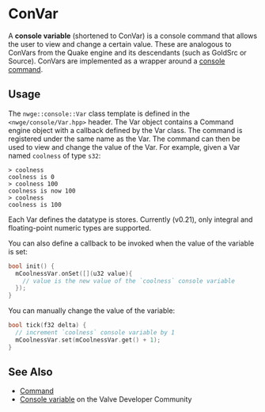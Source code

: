 # ConVar

A **console variable** (shortened to ConVar) is a console command that allows
the user to view and change a certain value. These are analogous to ConVars from
the Quake engine and its descendants (such as GoldSrc or Source). ConVars are
implemented as a wrapper around a [console command](Command).

## Usage

The `nwge::console::Var` class template is defined in the
`<nwge/console/Var.hpp>` header. The Var object contains a Command engine object
with a callback defined by the Var class. The command is registered under the
same name as the Var. The command can then be used to view and change the value
of the Var. For example, given a Var named `coolness` of type `s32`:

```console
> coolness
coolness is 0
> coolness 100
coolness is now 100
> coolness
coolness is 100
```

Each Var defines the datatype is stores. Currently (v0.21), only integral and
floating-point numeric types are supported.

You can also define a callback to be invoked when the value of the variable is
set:

```c++
bool init() {
  mCoolnessVar.onSet([](u32 value){
    // value is the new value of the `coolness` console variable
  });
}
```

You can manually change the value of the variable:

```c++
bool tick(f32 delta) {
  // increment `coolness` console variable by 1
  mCoolnessVar.set(mCoolnessVar.get() + 1);
}
```

## See Also

* [Command](Command)
* [Console variable][vdc-console-variable] on the Valve Developer Community

[vdc-console-variable]: https://developer.valvesoftware.com/wiki/Console_variable
